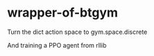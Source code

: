 # wrapper-of-btgym

Turn the dict action space to gym.space.discrete 

And training a PPO agent from rllib 
